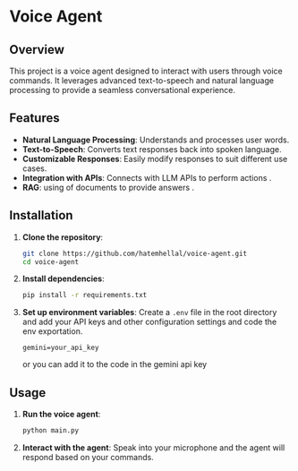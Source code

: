 
# Voice Agent

## Overview

This project is a voice agent designed to interact with users through voice commands. It leverages advanced text-to-speech and natural language processing to provide a seamless conversational experience.

## Features


- **Natural Language Processing**: Understands and processes user words.
- **Text-to-Speech**: Converts text responses back into spoken language.
- **Customizable Responses**: Easily modify responses to suit different use cases.
- **Integration with APIs**: Connects with LLM APIs to  perform actions .
-  **RAG**: using of documents to provide answers .

## Installation

1. **Clone the repository**:
    ```bash
    git clone https://github.com/hatemhellal/voice-agent.git
    cd voice-agent
    ```

2. **Install dependencies**:
    ```bash
    pip install -r requirements.txt
    ```

3. **Set up environment variables**:
    Create a `.env` file in the root directory and add your API keys and other configuration settings and code the env exportation.
    ```env
    gemini=your_api_key
    ```
    or you can add it to the code in the gemini api key

## Usage

1. **Run the voice agent**:
    ```bash
    python main.py
    ```

2. **Interact with the agent**:
    Speak into your microphone and the agent will respond based on your commands.





